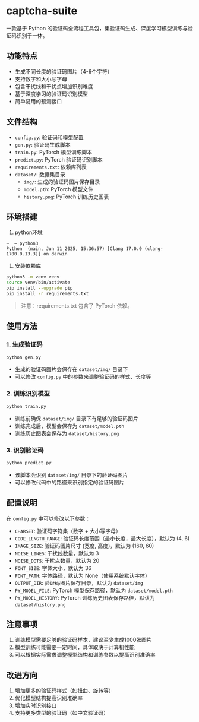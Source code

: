 # captcha-suite

一款基于 Python 的验证码全流程工具包，集验证码生成、深度学习模型训练与验证码识别于一体。

## 功能特点
- 生成不同长度的验证码图片（4-6个字符）
- 支持数字和大小写字母
- 包含干扰线和干扰点增加识别难度
- 基于深度学习的验证码识别模型
- 简单易用的预测接口

## 文件结构
- `config.py`: 验证码和模型配置
- `gen.py`: 验证码生成脚本
- `train.py`: PyTorch 模型训练脚本
- `predict.py`: PyTorch 验证码识别脚本
- `requirements.txt`: 依赖库列表
- `dataset/`: 数据集目录
  - `img/`: 生成的验证码图片保存目录
  - `model.pth`: PyTorch 模型文件
  - `history.png`: PyTorch 训练历史图表

## 环境搭建

1. python环境

~~~
➜  ~ python3
Python  (main, Jun 11 2025, 15:36:57) [Clang 17.0.0 (clang-1700.0.13.3)] on darwin
~~~

1. 安装依赖库
 ```bash
python3 -m venv venv
source venv/bin/activate
pip install --upgrade pip
pip install -r requirements.txt
 ```
 > 注意：requirements.txt 包含了 PyTorch 依赖。

## 使用方法

### 1. 生成验证码
```bash
python gen.py
```
- 生成的验证码图片会保存在 `dataset/img/` 目录下
- 可以修改 `config.py` 中的参数来调整验证码的样式、长度等

### 2. 训练识别模型

```bash
python train.py
```
- 训练前确保 `dataset/img/` 目录下有足够的验证码图片
- 训练完成后，模型会保存为 `dataset/model.pth`
- 训练历史图表会保存为 `dataset/history.png`

### 3. 识别验证码

```bash
python predict.py
```
- 该脚本会识别 `dataset/img/` 目录下的验证码图片
- 可以修改代码中的路径来识别指定的验证码图片

## 配置说明
在 `config.py` 中可以修改以下参数：
- `CHARSET`: 验证码字符集（数字 + 大小写字母）
- `CODE_LENGTH_RANGE`: 验证码长度范围（最小长度，最大长度），默认为 (4, 6)
- `IMAGE_SIZE`: 验证码图片尺寸 (宽度, 高度)，默认为 (160, 60)
- `NOISE_LINES`: 干扰线数量，默认为 3
- `NOISE_DOTS`: 干扰点数量，默认为 20
- `FONT_SIZE`: 字体大小，默认为 36
- `FONT_PATH`: 字体路径，默认为 None（使用系统默认字体）
- `OUTPUT_DIR`: 验证码图片保存目录，默认为 `dataset/img`
- `PY_MODEL_FILE`: PyTorch 模型保存路径，默认为 `dataset/model.pth`
- `PY_MODEL_HISTORY`: PyTorch 训练历史图表保存路径，默认为 `dataset/history.png`

## 注意事项
1. 训练模型需要足够的验证码样本，建议至少生成1000张图片
2. 模型训练可能需要一定时间，具体取决于计算机性能
3. 可以根据实际需求调整模型结构和训练参数以提高识别准确率

## 改进方向
1. 增加更多的验证码样式（如扭曲、旋转等）
2. 优化模型结构提高识别准确率
3. 增加实时识别接口
4. 支持更多类型的验证码（如中文验证码）